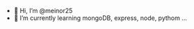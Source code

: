 - 👋 Hi, I’m @meinor25
- 🌱 I’m currently learning mongoDB, express, node, pythom ...


<!---
meinor25/meinor25 is a ✨ special ✨ repository because its `README.md` (this file) appears on your GitHub profile.
You can click the Preview link to take a look at your changes.
--->
